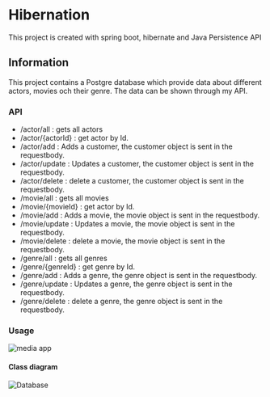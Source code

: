 # Hibernation
This project is created with spring boot, hibernate and Java Persistence API

## Information
This project contains a Postgre database which provide data about different actors, movies och their genre.
The data can be shown through my API.

### API

* /actor/all : gets all actors
* /actor/{actorId} : get actor by Id.
* /actor/add : Adds a customer, the customer object is sent in the requestbody.
* /actor/update : Updates a customer, the customer object is sent in the requestbody.
* /actor/delete : delete a customer, the customer object is sent in the requestbody.
* /movie/all : gets all movies
* /movie/{movieId} : get actor by Id.
* /movie/add : Adds a movie, the movie object is sent in the requestbody.
* /movie/update : Updates a movie, the movie object is sent in the requestbody.
* /movie/delete : delete a movie, the movie object is sent in the requestbody.
* /genre/all : gets all genres
* /genre/{genreId}   : get genre by Id.
* /genre/add : Adds a genre, the genre object is sent in the requestbody.
* /genre/update : Updates a genre, the genre object is sent in the requestbody.
* /genre/delete : delete a genre, the genre object is sent in the requestbody.

### Usage
![media app](https://user-images.githubusercontent.com/43730807/97101931-a5ac2480-16a1-11eb-8693-f4d791588ac9.gif)

#### Class diagram
![Database](https://user-images.githubusercontent.com/43730807/97101986-ee63dd80-16a1-11eb-9e65-a9733308a6ec.png)

